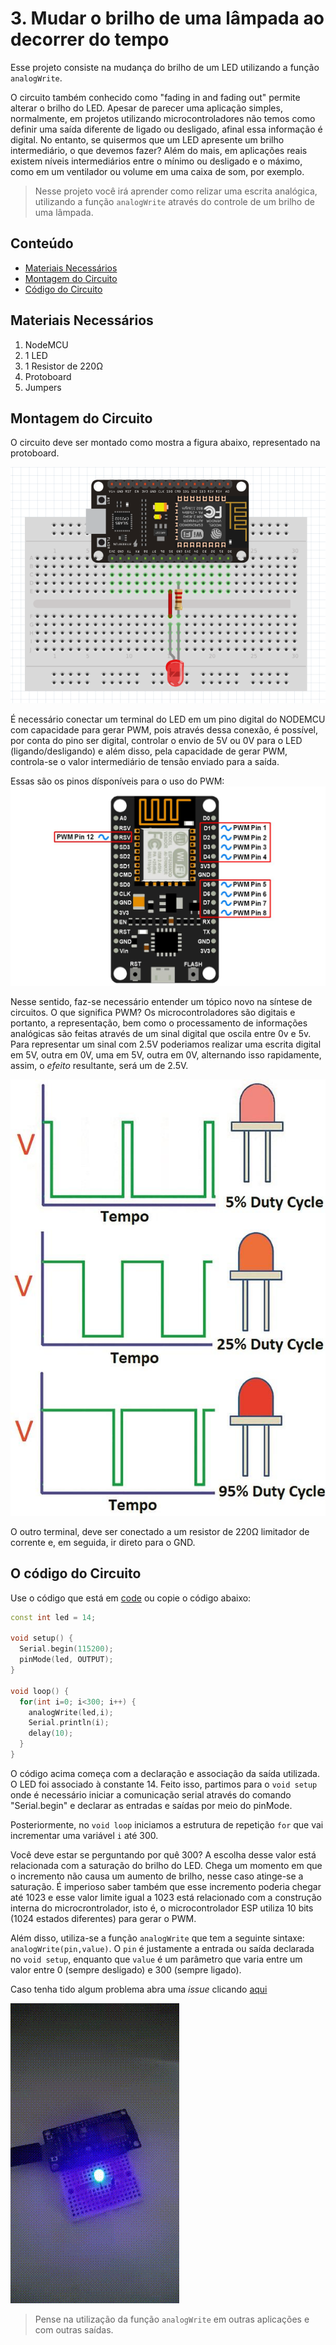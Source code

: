 # 3. Mudar o brilho de uma lâmpada ao decorrer do tempo

Esse projeto consiste na mudança do brilho de um LED utilizando a função ```analogWrite```.

O circuito também conhecido como "fading in and fading out" permite alterar o brilho do LED. Apesar de parecer uma aplicação simples, normalmente, em projetos utilizando microcontroladores não temos como definir uma saída diferente de ligado ou desligado, afinal essa informação é digital. No entanto, se quisermos que um LED apresente um brilho intermediário, o que devemos fazer? Além do mais, em aplicações reais existem níveis intermediários entre o mínimo ou desligado e o máximo, como em um ventilador ou volume em uma caixa de som, por exemplo.

> Nesse projeto você irá aprender como relizar uma escrita analógica, utilizando a função ```analogWrite``` através do controle de um brilho de uma lâmpada.

## Conteúdo
- [Materiais Necessários](#materiais-necessários)
- [Montagem do Circuito](#montagem-do-circuito)
- [Código do Circuito](#o-c&oacute;digo-do-circuito)

## Materiais Necessários
1. NodeMCU
2. 1 LED
3. 1 Resistor de 220Ω
4. Protoboard
5. Jumpers

## Montagem do Circuito
O circuito deve ser montado como mostra a figura abaixo, representado na protoboard.

![Protoboard](assets/protoboard.png)

É necessário conectar um terminal do LED em um pino digital do NODEMCU com capacidade para gerar PWM, pois através dessa conexão, é possível, por conta do pino ser digital, controlar o envio de 5V ou 0V para o LED (ligando/desligando) e além disso, pela capacidade de gerar PWM, controla-se o valor intermediário de tensão enviado para a saída. 

Essas são os pinos dísponíveis para o uso do PWM:
![Imagem do PWM](assets/pinout.jpg)

Nesse sentido, faz-se necessário entender um tópico novo na síntese de circuitos. O que significa PWM? Os microcontroladores são digitais e portanto, a representação, bem como o processamento de informações analógicas são feitas através de um sinal digital que oscila entre 0v e 5v. Para representar um sinal com 2.5V poderiamos realizar uma escrita digital em 5V, outra em 0V, uma em 5V, outra em 0V, alternando isso rapidamente, assim, o _efeito_ resultante, será um de 2.5V.

![Explicação PWM](assets/pwm.jpg)


O outro terminal, deve ser conectado a um resistor de 220Ω limitador de corrente e, em seguida, ir direto para o GND.

## O código do Circuito

Use o código que está em [code](code/code.ino) ou copie o código abaixo:
 
```C++
const int led = 14;

void setup() {
  Serial.begin(115200);
  pinMode(led, OUTPUT);
}

void loop() {
  for(int i=0; i<300; i++) {
    analogWrite(led,i);
    Serial.println(i);
    delay(10);
  }
}
```
O código acima começa com a declaração e associação da saída utilizada. O LED foi associado à constante 14. Feito isso, partimos para o ```void setup``` onde é necessário iniciar a comunicação serial através do comando "Serial.begin" e declarar as entradas e saídas por meio do pinMode.

Posteriormente, no ```void loop``` iniciamos a estrutura de repetição ```for```  que vai incrementar uma variável ```i``` até 300. 

Você deve estar se perguntando por quê 300? A escolha desse valor está relacionada com a saturação do brilho do LED. Chega um momento em que o incremento não causa um aumento de brilho, nesse caso atinge-se a saturação. É imperioso saber também que esse incremento poderia chegar até 1023 e esse valor limite igual a 1023 está relacionado com a construção interna do microcrontrolador, isto é, o microcontrolador ESP utiliza 10 bits (1024 estados diferentes) para gerar o PWM.

Além disso, utiliza-se a função ```analogWrite``` que tem a seguinte sintaxe: ```analogWrite(pin,value)```. O ```pin``` é justamente a entrada ou saída declarada no ```void setup```, enquanto que ```value``` é um parâmetro que varia entre um valor entre 0 (sempre desligado) e 300 (sempre ligado).


Caso tenha tido algum problema abra uma _issue_ clicando [aqui](https://github.com/PETEletricaUFBA/IoT/issues/new)

![Circuit](https://raw.githubusercontent.com/PETEletricaUFBA/IoT/master/3/assets/circuit.gif)

> Pense na utilização da função ```analogWrite``` em outras aplicações e com outras saídas. 
